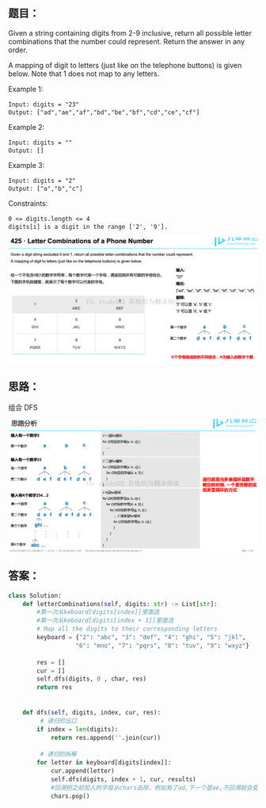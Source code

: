 ## 题目：
Given a string containing digits from 2-9 inclusive, return all possible letter combinations that the number could represent. Return the answer in any order.

A mapping of digit to letters (just like on the telephone buttons) is given below. Note that 1 does not map to any letters.


Example 1:
```
Input: digits = "23"
Output: ["ad","ae","af","bd","be","bf","cd","ce","cf"]
```
Example 2:
```
Input: digits = ""
Output: []
```
Example 3:
```
Input: digits = "2"
Output: ["a","b","c"]
```

Constraints:
```
0 <= digits.length <= 4
digits[i] is a digit in the range ['2', '9'].
```
![a](https://github.com/SSRRBB/Leetcode/blob/main/Images/121.png)

## 思路：
组合 DFS

![a](https://github.com/SSRRBB/Leetcode/blob/main/Images/122.png)


## 答案：
```python
class Solution:
    def letterCombinations(self, digits: str) -> List[str]:
        #第一次从keboard[digits[index]]里面选
        #第一次从keboard[digits[index + 1]]里面选
        # Map all the digits to their corresponding letters
        keyboard = {"2": "abc", "3": "def", "4": "ghi", "5": "jkl", 
                   "6": "mno", "7": "pqrs", "8": "tuv", "9": "wxyz"}

        res = []
        cur = []
        self.dfs(digits, 0 , char, res)
        return res
    
    
    def dfs(self, digits, index, cur, res):
         # 递归的出口
        if index = len(digits):
            return res.append(''.join(cur))
            
         # 递归的拆解
        for letter in keyboard[digits[index]]:
            cur.append(letter)
            self.dfs(digits, index + 1, cur, results)
            #回溯把之前加入的字母从chars去除，例如有了ad,下一个是ae,不回溯就会变成ade
            chars.pop()
         

        

```


        

